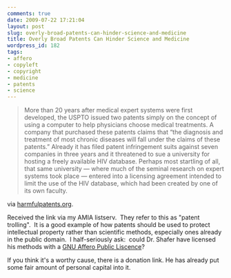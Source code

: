 ```yaml
---
comments: true
date: 2009-07-22 17:21:04
layout: post
slug: overly-broad-patents-can-hinder-science-and-medicine
title: Overly Broad Patents Can Hinder Science and Medicine
wordpress_id: 182
tags:
- affero
- copyleft
- copyright
- medicine
- patents
- science
---
```


> More than 20 years after medical expert systems were first developed, the USPTO issued two patents simply on the concept of using a computer to help physicians choose medical treatments. A company that purchased these patents claims that “the diagnosis and treatment of most chronic diseases will fall under the claims of these patents.” Already it has filed patent infringement suits against seven companies in three years and it threatened to sue a university for hosting a freely available HIV database. Perhaps most startling of all, that same university — where much of the seminal research on expert systems took place — entered into a licensing agreement intended to limit the use of the HIV database, which had been created by one of its own faculty.


via [harmfulpatents.org](http://harmfulpatents.org/).

Received the link via my AMIA listserv.  They refer to this as "patent trolling".  It is a good example of how patents should be used to protect intellectual property rather than scientific methods, especially ones already in the public domain.  I half-seriously ask:  could Dr. Shafer have licensed his methods with a [GNU Affero Public Liscence](http://en.wikipedia.org/wiki/Affero_General_Public_License)?

If you think it's a worthy cause, there is a donation link. He has already put some fair amount of personal capital into it.
